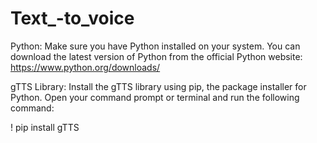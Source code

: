 # Text_-to_voice
Python: Make sure you have Python installed on your system. You can download the latest version of Python from the official Python website: https://www.python.org/downloads/

gTTS Library: Install the gTTS library using pip, the package installer for Python. Open your command prompt or terminal and run the following command:

! pip install gTTS
